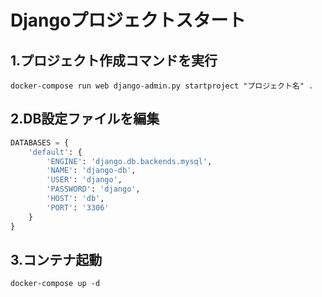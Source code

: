 # Djangoプロジェクトスタート

## 1.プロジェクト作成コマンドを実行

```
docker-compose run web django-admin.py startproject "プロジェクト名" .
```


## 2.DB設定ファイルを編集

```python:/setting.py
DATABASES = {
    'default': {
        'ENGINE': 'django.db.backends.mysql',
        'NAME': 'django-db',
        'USER': 'django',
        'PASSWORD': 'django',
        'HOST': 'db',
        'PORT': '3306'
    }
}
```

## 3.コンテナ起動
```
docker-compose up -d
```